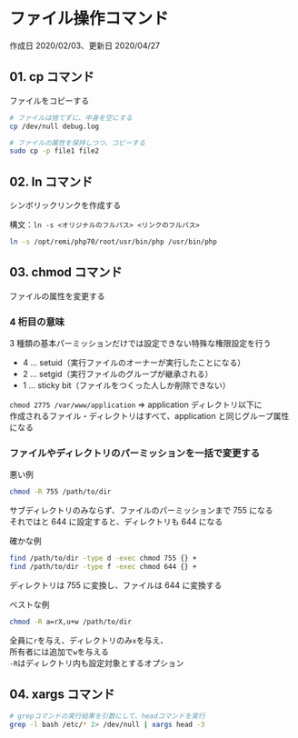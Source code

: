 # ファイル操作コマンド

作成日 2020/02/03、更新日 2020/04/27

## 01. cp コマンド

ファイルをコピーする

```bash
# ファイルは捨てずに、中身を空にする
cp /dev/null debug.log

# ファイルの属性を保持しつつ、コピーする
sudo cp -p file1 file2
```

## 02. ln コマンド

シンボリックリンクを作成する

構文：`ln -s <オリジナルのフルパス> <リンクのフルパス>`

```bash
ln -s /opt/remi/php70/root/usr/bin/php /usr/bin/php
```

## 03. chmod コマンド

ファイルの属性を変更する

### 4 桁目の意味

3 種類の基本パーミッションだけでは設定できない特殊な権限設定を行う

- 4 ... setuid（実行ファイルのオーナーが実行したことになる）
- 2 ... setgid（実行ファイルのグループが継承される）
- 1 ... sticky bit（ファイルをつくった人しか削除できない）

`chmod 2775 /var/www/application` => application ディレクトリ以下に\
作成されるファイル・ディレクトリはすべて、application と同じグループ属性になる

### ファイルやディレクトリのパーミッションを一括で変更する

悪い例

```bash
chmod -R 755 /path/to/dir
```

サブディレクトリのみならず、ファイルのパーミッションまで 755 になる \
それではと 644 に設定すると、ディレクトリも 644 になる

確かな例

```bash
find /path/to/dir -type d -exec chmod 755 {} +
find /path/to/dir -type f -exec chmod 644 {} +
```

ディレクトリは 755 に変換し、ファイルは 644 に変換する

ベストな例

```bash
chmod -R a=rX,u+w /path/to/dir
```

全員に`r`を与え、ディレクトリのみ`x`を与え、\
所有者には追加で`w`を与える\
`-R`はディレクトリ内も設定対象とするオプション

## 04. xargs コマンド

```bash
# grepコマンドの実行結果を引数にして、headコマンドを実行
grep -l bash /etc/* 2> /dev/null | xargs head -3
```
